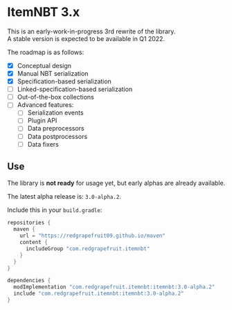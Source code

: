 
# ItemNBT 3.x

This is an early-work-in-progress 3rd rewrite of the library.\
A stable version is expected to be available in Q1 2022.

The roadmap is as follows:

- [x] Conceptual design
- [x] Manual NBT serialization
- [x] Specification-based serialization
- [ ] Linked-specification-based serialization
- [ ] Out-of-the-box collections
- [ ] Advanced features:
    - [ ] Serialization events
    - [ ] Plugin API
    - [ ] Data preprocessors
    - [ ] Data postprocessors
    - [ ] Data fixers

## Use

The library is **not ready** for usage yet, but early alphas are already available.

The latest alpha release is: `3.0-alpha.2`.

Include this in your `build.gradle`:
```groovy
repositories {
  maven {
    url = "https://redgrapefruit09.github.io/maven"
    content {
      includeGroup "com.redgrapefruit.itemnbt"
    }
  }
}

dependencies {
  modImplementation "com.redgrapefruit.itemnbt:itemnbt:3.0-alpha.2"
  include "com.redgrapefruit.itemnbt:itemnbt:3.0-alpha.2"
}
```

